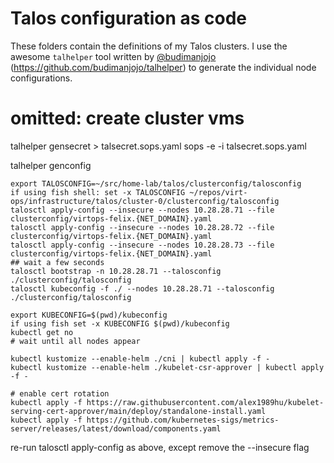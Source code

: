 # Talos configuration as code

These folders contain the definitions of my Talos clusters. I use the awesome `talhelper` tool written by [@budimanjojo](https://github.com/budimanjojo) (https://github.com/budimanjojo/talhelper) to generate the individual node configurations.


# omitted: create cluster vms

talhelper gensecret > talsecret.sops.yaml
sops -e -i talsecret.sops.yaml

talhelper genconfig

```
export TALOSCONFIG=~/src/home-lab/talos/clusterconfig/talosconfig
if using fish shell: set -x TALOSCONFIG ~/repos/virt-ops/infrastructure/talos/cluster-0/clusterconfig/talosconfig
talosctl apply-config --insecure --nodes 10.28.28.71 --file clusterconfig/virtops-felix.{NET_DOMAIN}.yaml
talosctl apply-config --insecure --nodes 10.28.28.72 --file clusterconfig/virtops-felix.{NET_DOMAIN}.yaml
talosctl apply-config --insecure --nodes 10.28.28.73 --file clusterconfig/virtops-felix.{NET_DOMAIN}.yaml
## wait a few seconds
talosctl bootstrap -n 10.28.28.71 --talosconfig ./clusterconfig/talosconfig
talosctl kubeconfig -f ./ --nodes 10.28.28.71 --talosconfig ./clusterconfig/talosconfig

```
```
export KUBECONFIG=$(pwd)/kubeconfig
if using fish set -x KUBECONFIG $(pwd)/kubeconfig
kubectl get no
# wait until all nodes appear
```
```
kubectl kustomize --enable-helm ./cni | kubectl apply -f -
kubectl kustomize --enable-helm ./kubelet-csr-approver | kubectl apply -f -
```

```
# enable cert rotation
kubectl apply -f https://raw.githubusercontent.com/alex1989hu/kubelet-serving-cert-approver/main/deploy/standalone-install.yaml
kubectl apply -f https://github.com/kubernetes-sigs/metrics-server/releases/latest/download/components.yaml
```

re-run talosctl apply-config as above, except remove the --insecure flag
